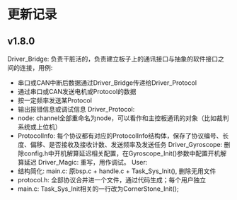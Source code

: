 # 更新记录

## v1.8.0
Driver_Bridge: 负责干脏活的，负责建立板子上的通讯接口与抽象的软件接口之间的连接，用例:
- 串口或CAN中断后数据通过Driver_Bridge传递给Driver_Protocol
- 通过串口或CAN发送电机或Protocol的数据
- 按一定频率发送某Protocol
- 输出报错信息或调试信息
Driver_Protocol:
- node: channel全部重命名为node，可以看作和主控板通讯的对象（比如裁判系统或上位机）
- ProtocolInfo: 每个协议都有对应的ProtocolInfo结构体，保存了协议编号、长度、偏移、是否接收及接收计数、发送频率及发送任务
Driver_Gyroscope: 删除config.h中开机解算延迟相关配置，在Gyroscope_Init()参数中配置开机解算延迟
Driver_Magic: 重写，用作调试。
User: 
- 结构简化: main.c: 原bsp.c + handle.c + Task_Sys_Init(), 删除无用文件
- protocol.h: 全部协议合并进一个文件，通过代码生成；每个用户独立
- main.c: Task_Sys_Init相关的一行改为CornerStone_Init();